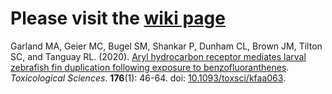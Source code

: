 # Please visit the [wiki page](https://github.com/Tanguay-Lab/Manuscripts/wiki)
Garland MA, Geier MC, Bugel SM, Shankar P, Dunham CL, Brown JM, Tilton SC, and Tanguay RL. (2020). [Aryl hydrocarbon receptor mediates larval zebrafish fin duplication following exposure to benzofluoranthenes](https://github.com/Tanguay-Lab/Manuscripts/wiki/Garland_2020_Toxicol_Sci). *Toxicological Sciences*. **176**(1): 46-64. doi: [10.1093/toxsci/kfaa063](https://doi.org/10.1093/toxsci/kfaa063).

